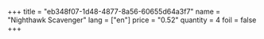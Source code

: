 +++
title = "eb348f07-1d48-4877-8a56-60655d64a3f7"
name = "Nighthawk Scavenger"
lang = ["en"]
price = "0.52"
quantity = 4
foil = false
+++
